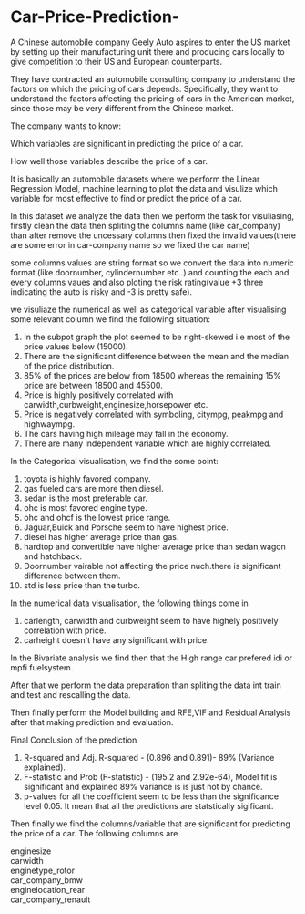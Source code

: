 # Car-Price-Prediction-
A Chinese automobile company Geely Auto aspires to enter the US market by setting up their manufacturing unit there and producing cars locally to give competition to their US and European counterparts. 

They have contracted an automobile consulting company to understand the factors on which the pricing of cars depends. Specifically, they want to understand the factors affecting the pricing of cars in the American market, since those may be very different from the Chinese market. 

The company wants to know:

Which variables are significant in predicting the price of a car.

How well those variables describe the price of a car.

It is basically an automobile datasets where we perform the Linear Regression Model, machine learning to plot the data and visulize which variable for most effective to find or predict the price of a car.

In this dataset we analyze the data then we perform the task for visuliasing, firstly clean the data then spliting the columns name (like car_company) than after remove the uncessary columns then fixed the invalid values(there are some error in car-company name so we fixed the car name)

some columns values are string format so we convert the data into numeric format (like doornumber, cylindernumber etc..) and counting the each and every columns vaues and also ploting the risk rating(value +3 three indicating the auto is risky and -3 is pretty safe).

we visuliaze the numerical as well as categorical variable after visualising some relevant column we find the following situation:

1. In the subpot graph the plot seemed to be right-skewed i.e most of the price values below (15000).
2. There are the significant difference between the mean and the median of the price  distribution.
3. 85% of the prices are  below from 18500 whereas the remaining 15% price are between 18500 and 45500.
4. Price is  highly positively correlated  with carwidth,curbweight,enginesize,horsepower etc.
5. Price is negatively correlated with symboling, citympg, peakmpg and highwaympg.
6. The cars having high mileage may fall in the  economy.
7. There are many independent variable which are highly correlated.

In the Categorical visualisation, we find the some point:

1. toyota is highly favored company.
2. gas fueled cars are more then diesel.
3. sedan is the most preferable car. 
4. ohc is most favored engine type.
5. ohc and ohcf is the lowest price range.
6. Jaguar,Buick and Porsche seem to have highest price.
7. diesel has higher average price than gas.
8. hardtop and convertible have higher average price than sedan,wagon and hatchback.
9. Doornumber vairable not affecting the price nuch.there is significant difference between them.
10. std is less price than the turbo.

In the numerical data visualisation, the following things come in 

1. carlength, carwidth and curbweight seem to have highely positively correlation with price.
2. carheight doesn't have any significant with price.

In the Bivariate analysis we find then that the High range car prefered idi or mpfi fuelsystem.

After that we perform the data preparation than spliting the data int train and test and rescalling the data.

Then finally perform the Model building and RFE,VIF and Residual Analysis after that making prediction and evaluation.

Final Conclusion of the prediction 

1. R-squared and Adj. R-squared - (0.896 and 0.891)- 89% (Variance explained).
2. F-statistic and Prob (F-statistic) - (195.2 and 2.92e-64), Model fit is significant and explained 89% variance is
   is just not by chance.
3. p-values for all the coefficient seem to be less than the significance level 0.05. It mean that all the 
   predictions are statstically sigificant.
   
Then finally we find  the columns/variable that are significant for predicting the price of a car.  The following columns are

enginesize    
carwidth    
enginetype_rotor    
car_company_bmw    
enginelocation_rear    
car_company_renault




